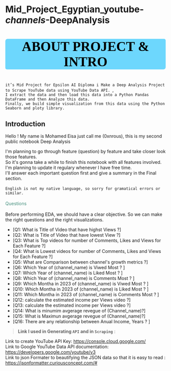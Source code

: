 # Mid_Project_Egyptian_youtube-_channels_-DeepAnalysis

<a id="0"></a>
# <p style="background-color:#6dd7fd;font-family:newtimeroman;color:#000;font-size:150%;text-align:center;border-radius:7px 5px;"> ABOUT PROJECT & INTRO </p>

`it’s Mid Project for Epsilon AI Diploma i Make a Deep Analysis Project to Scrape YouTube data using YouTube Data API. `,<br>
 `I extract the data and then load this data into a Python Pandas DataFrame and then Analyze this data.` <br>
    `Finally, we build simple visualization from this data using the Python Seaborn and ploty library.` <br>
## **Introduction**

Hello ! My name is Mohamed Eisa just call me (0xnrous), this is my second public notebook Deep Analysis 

I'm planning to go through feature (question) by feature and take closer look those features.<br>
So it's gonna take a while to finish this notebook with all features involved.<br>
I'm planning to update it regulary whenever I have free time. <br>
I'll answer each important question first and give a summary in the Final section.<br><br>
`English is not my native language, so sorry for gramatical errors or similar.`<br><br>
<span style="color:#47917f">Questions</span><br><br>
Before performing EDA, we should have a clear objective. So we can make the right questions and the right visualizations.<br>
* [Q1: What is Title of Video that have highst Views ?]
* [Q2: What is Title of Video that have lowest View ?]
* [Q3: What is Top videos for number of Comments, Likes and Views for Each Feature ?]
* [Q4: What is Lowest videos for number of Comments, Likes and Views for Each Feature ?]
* [Q5: What are Comparison between channel's growth metrics ?]
* [Q6: Which Year of (channel_name) is Viwed Most ? ]
* [Q7: Which Year of (channel_name) is Liked Most ? ]
* [Q8: Which Year of (channel_name) is Comments Most ? ]
* [Q9: Which Montha in 2023 of (channel_name) is Viwed Most ? ]
* [Q10: Which Montha in 2023 of (channel_name) is Liked Most ? ]
* [Q11: Which Montha in 2023 of (channel_name) is Comments Most ? ]
* [Q12: calculate the estimated income per Views video ?]
* [Q13: calculate the estimated income per Views video ?]
* [Q14: What is minumim avgerage revegue of  (Channel_name)?]
* [Q15: What is Maximun avgerage revegue of  (Channel_name)?]
* [Q16: There are any relationship between Anual Income, Years ? ]

> **Link I used in Generating `API` and in `Scraping`** :

Link to create YouTube API Key: https://console.cloud.google.com/ <br>
Link to Google YouTube Data API documentation: https://developers.google.com/youtube/v3 <br>
Link to json Formater to beautifying the JSON data so that it is easy to read : https://jsonformatter.curiousconcept.com/# <br>
